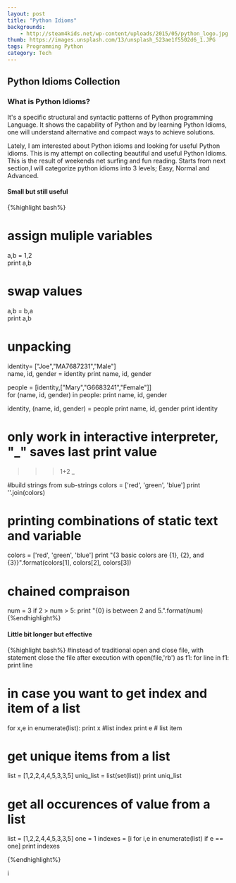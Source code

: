 ```yaml
---
layout: post
title: "Python Idioms"
backgrounds:
    - http://steam4kids.net/wp-content/uploads/2015/05/python_logo.jpg
thumb: https://images.unsplash.com/13/unsplash_523ae1f5502d6_1.JPG
tags: Programming Python
category: Tech
---
```


## Python Idioms Collection
### What is Python Idioms?
It's a specific structural and syntactic patterns of Python programming Language. It shows the capability of Python and by learning Python Idioms, one will understand alternative and compact ways to achieve solutions.


Lately, I am interested about Python idioms and looking for useful Python idioms. This is my attempt on collecting beautiful and useful Python Idioms. This is the result of weekends net surfing and fun reading. Starts from next section,I will categorize python idioms into 3 levels; Easy, Normal and Advanced.

#### Small but still useful
{%highlight bash%}
# assign muliple variables
a,b = 1,2  
print a,b

# swap values
a,b = b,a  
print a,b

# unpacking
identity= ["Joe","MA7687231","Male"]  
name, id, gender = identity
print name, id, gender

people = [identity,["Mary","G6683241","Female"]]  
for (name, id, gender) in people:
    print name, id, gender

identity, (name, id, gender) = people
print name, id, gender
print identity

# only work in interactive interpreter, "_" saves last print value
>>> 1+2 
>>> _   

#build strings from sub-strings
colors = ['red', 'green', 'blue']
print ''.join(colors)  

# printing combinations of static text and variable
colors = ['red', 'green', 'blue']
print "{3 basic colors are {1}, {2}, and {3}}".format(colors[1], colors[2], colors[3])

# chained compraison
num = 3
if 2 > num > 5:
    print "{0} is between 2 and 5.".format(num)
{%endhighlight%}

#### Little bit longer but effective
{%highlight bash%}
#instead of traditional open and close file, with statement close the file after execution
with open(file,'rb') as f1: 
    for line in f1:
        print line

# in case you want to get index and item of a list
for x,e in enumerate(list):
    print x #list index 
    print e # list item

# get unique items from a list
list = [1,2,2,4,4,5,3,3,5]
uniq_list = list(set(list))
print uniq_list

# get all occurences of value from a list
list = [1,2,2,4,4,5,3,3,5]
one = 1
indexes = [i for i,e in enumerate(list) if e == one]
print indexes

{%endhighlight%}




   
   

































































































































































































































































































































































i
